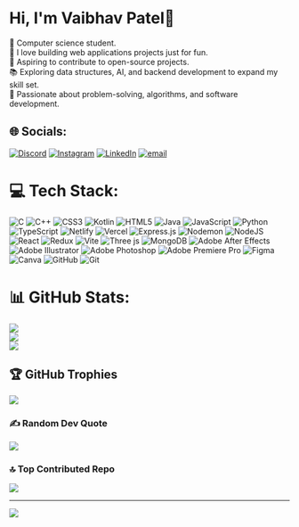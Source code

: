# Hi, I'm Vaibhav Patel💫

🧠​ Computer science student. <br/>
🌌 I love building web applications projects just for fun.<br/>
🌟 Aspiring to contribute to open-source projects.<br/>
📚 Exploring data structures, AI, and backend development to expand my skill set.<br/>
🚀 Passionate about problem-solving, algorithms, and software development.<br/>


## 🌐 Socials:
[![Discord](https://img.shields.io/badge/Discord-%237289DA.svg?logo=discord&logoColor=white)](https://discord.gg/https://discord.gg/s2cmhgW) [![Instagram](https://img.shields.io/badge/Instagram-%23E4405F.svg?logo=Instagram&logoColor=white)](https://instagram.com/vaibha_v7) [![LinkedIn](https://img.shields.io/badge/LinkedIn-%230077B5.svg?logo=linkedin&logoColor=white)](www.linkedin.com/in/vaibhav-patel-8417a6276) [![email](https://img.shields.io/badge/Email-D14836?logo=gmail&logoColor=white)](mailto:vaibhav00070@gmail.com) 

# 💻 Tech Stack:
![C](https://img.shields.io/badge/c-%2300599C.svg?style=flat-square&logo=c&logoColor=white) ![C++](https://img.shields.io/badge/c++-%2300599C.svg?style=flat-square&logo=c%2B%2B&logoColor=white) ![CSS3](https://img.shields.io/badge/css3-%231572B6.svg?style=flat-square&logo=css3&logoColor=white) ![Kotlin](https://img.shields.io/badge/kotlin-%237F52FF.svg?style=flat-square&logo=kotlin&logoColor=white) ![HTML5](https://img.shields.io/badge/html5-%23E34F26.svg?style=flat-square&logo=html5&logoColor=white) ![Java](https://img.shields.io/badge/java-%23ED8B00.svg?style=flat-square&logo=openjdk&logoColor=white) ![JavaScript](https://img.shields.io/badge/javascript-%23323330.svg?style=flat-square&logo=javascript&logoColor=%23F7DF1E) ![Python](https://img.shields.io/badge/python-3670A0?style=flat-square&logo=python&logoColor=ffdd54) ![TypeScript](https://img.shields.io/badge/typescript-%23007ACC.svg?style=flat-square&logo=typescript&logoColor=white) ![Netlify](https://img.shields.io/badge/netlify-%23000000.svg?style=flat-square&logo=netlify&logoColor=#00C7B7) ![Vercel](https://img.shields.io/badge/vercel-%23000000.svg?style=flat-square&logo=vercel&logoColor=white) ![Express.js](https://img.shields.io/badge/express.js-%23404d59.svg?style=flat-square&logo=express&logoColor=%2361DAFB) ![Nodemon](https://img.shields.io/badge/NODEMON-%23323330.svg?style=flat-square&logo=nodemon&logoColor=%BBDEAD) ![NodeJS](https://img.shields.io/badge/node.js-6DA55F?style=flat-square&logo=node.js&logoColor=white) ![React](https://img.shields.io/badge/react-%2320232a.svg?style=flat-square&logo=react&logoColor=%2361DAFB) ![Redux](https://img.shields.io/badge/redux-%23593d88.svg?style=flat-square&logo=redux&logoColor=white) ![Vite](https://img.shields.io/badge/vite-%23646CFF.svg?style=flat-square&logo=vite&logoColor=white) ![Three js](https://img.shields.io/badge/threejs-black?style=flat-square&logo=three.js&logoColor=white) ![MongoDB](https://img.shields.io/badge/MongoDB-%234ea94b.svg?style=flat-square&logo=mongodb&logoColor=white) ![Adobe After Effects](https://img.shields.io/badge/Adobe%20After%20Effects-9999FF.svg?style=flat-square&logo=Adobe%20After%20Effects&logoColor=white) ![Adobe Illustrator](https://img.shields.io/badge/adobe%20illustrator-%23FF9A00.svg?style=flat-square&logo=adobe%20illustrator&logoColor=white) ![Adobe Photoshop](https://img.shields.io/badge/adobe%20photoshop-%2331A8FF.svg?style=flat-square&logo=adobe%20photoshop&logoColor=white) ![Adobe Premiere Pro](https://img.shields.io/badge/Adobe%20Premiere%20Pro-9999FF.svg?style=flat-square&logo=Adobe%20Premiere%20Pro&logoColor=white) ![Figma](https://img.shields.io/badge/figma-%23F24E1E.svg?style=flat-square&logo=figma&logoColor=white) ![Canva](https://img.shields.io/badge/Canva-%2300C4CC.svg?style=flat-square&logo=Canva&logoColor=white) ![GitHub](https://img.shields.io/badge/github-%23121011.svg?style=flat-square&logo=github&logoColor=white) ![Git](https://img.shields.io/badge/git-%23F05033.svg?style=flat-square&logo=git&logoColor=white)
# 📊 GitHub Stats:
![](https://github-readme-stats.vercel.app/api?username=vaibha-v7&theme=merko&hide_border=false&include_all_commits=false&count_private=false)<br/>
![](https://nirzak-streak-stats.vercel.app/?user=vaibha-v7&theme=merko&hide_border=false)<br/>
![](https://github-readme-stats.vercel.app/api/top-langs/?username=vaibha-v7&theme=merko&hide_border=false&include_all_commits=false&count_private=false&layout=compact)

## 🏆 GitHub Trophies
![](https://github-profile-trophy.vercel.app/?username=vaibha-v7&theme=radical&no-frame=false&no-bg=true&margin-w=4)

### ✍️ Random Dev Quote
![](https://quotes-github-readme.vercel.app/api?type=horizontal&theme=merko)

### 🔝 Top Contributed Repo
![](https://github-contributor-stats.vercel.app/api?username=vaibha-v7&limit=5&theme=merko&combine_all_yearly_contributions=true)

---
[![](https://visitcount.itsvg.in/api?id=vaibha-v7&icon=0&color=0)](https://visitcount.itsvg.in)

<!-- Proudly created with GPRM ( https://gprm.itsvg.in ) -->
